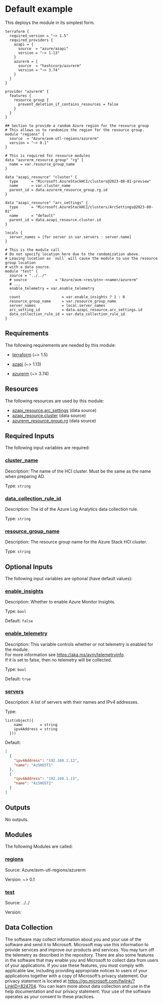 <!-- BEGIN_TF_DOCS -->
# Default example

This deploys the module in its simplest form.

```hcl
terraform {
  required_version = "~> 1.5"
  required_providers {
    azapi = {
      source  = "azure/azapi"
      version = "~> 1.13"
    }
    azurerm = {
      source  = "hashicorp/azurerm"
      version = "~> 3.74"
    }
  }
}

provider "azurerm" {
  features {
    resource_group {
      prevent_deletion_if_contains_resources = false
    }
  }
}

## Section to provide a random Azure region for the resource group
# This allows us to randomize the region for the resource group.
module "regions" {
  source  = "Azure/avm-utl-regions/azurerm"
  version = "~> 0.1"
}

# This is required for resource modules
data "azurerm_resource_group" "rg" {
  name = var.resource_group_name
}

data "azapi_resource" "cluster" {
  type      = "Microsoft.AzureStackHCI/clusters@2023-08-01-preview"
  name      = var.cluster_name
  parent_id = data.azurerm_resource_group.rg.id
}

data "azapi_resource" "arc_settings" {
  type      = "Microsoft.AzureStackHCI/clusters/ArcSettings@2023-08-01"
  name      = "default"
  parent_id = data.azapi_resource.cluster.id
}

locals {
  server_names = [for server in var.servers : server.name]
}

# This is the module call
# Do not specify location here due to the randomization above.
# Leaving location as `null` will cause the module to use the resource group location
# with a data source.
module "test" {
  source = "../../"
  # source             = "Azure/avm-<res/ptn>-<name>/azurerm"
  # ...
  enable_telemetry = var.enable_telemetry

  count                   = var.enable_insights ? 1 : 0
  resource_group_name     = var.resource_group_name
  server_names            = local.server_names
  arc_setting_id          = data.azapi_resource.arc_settings.id
  data_collection_rule_id = var.data_collection_rule_id
}
```

<!-- markdownlint-disable MD033 -->
## Requirements

The following requirements are needed by this module:

- <a name="requirement_terraform"></a> [terraform](#requirement\_terraform) (~> 1.5)

- <a name="requirement_azapi"></a> [azapi](#requirement\_azapi) (~> 1.13)

- <a name="requirement_azurerm"></a> [azurerm](#requirement\_azurerm) (~> 3.74)

## Resources

The following resources are used by this module:

- [azapi_resource.arc_settings](https://registry.terraform.io/providers/azure/azapi/latest/docs/data-sources/resource) (data source)
- [azapi_resource.cluster](https://registry.terraform.io/providers/azure/azapi/latest/docs/data-sources/resource) (data source)
- [azurerm_resource_group.rg](https://registry.terraform.io/providers/hashicorp/azurerm/latest/docs/data-sources/resource_group) (data source)

<!-- markdownlint-disable MD013 -->
## Required Inputs

The following input variables are required:

### <a name="input_cluster_name"></a> [cluster\_name](#input\_cluster\_name)

Description: The name of the HCI cluster. Must be the same as the name when preparing AD.

Type: `string`

### <a name="input_data_collection_rule_id"></a> [data\_collection\_rule\_id](#input\_data\_collection\_rule\_id)

Description: The id of the Azure Log Analytics data collection rule.

Type: `string`

### <a name="input_resource_group_name"></a> [resource\_group\_name](#input\_resource\_group\_name)

Description: The resource group name for the Azure Stack HCI cluster.

Type: `string`

## Optional Inputs

The following input variables are optional (have default values):

### <a name="input_enable_insights"></a> [enable\_insights](#input\_enable\_insights)

Description: Whether to enable Azure Monitor Insights.

Type: `bool`

Default: `false`

### <a name="input_enable_telemetry"></a> [enable\_telemetry](#input\_enable\_telemetry)

Description: This variable controls whether or not telemetry is enabled for the module.  
For more information see <https://aka.ms/avm/telemetryinfo>.  
If it is set to false, then no telemetry will be collected.

Type: `bool`

Default: `true`

### <a name="input_servers"></a> [servers](#input\_servers)

Description: A list of servers with their names and IPv4 addresses.

Type:

```hcl
list(object({
    name        = string
    ipv4Address = string
  }))
```

Default:

```json
[
  {
    "ipv4Address": "192.168.1.12",
    "name": "AzSHOST1"
  },
  {
    "ipv4Address": "192.168.1.13",
    "name": "AzSHOST2"
  }
]
```

## Outputs

No outputs.

## Modules

The following Modules are called:

### <a name="module_regions"></a> [regions](#module\_regions)

Source: Azure/avm-utl-regions/azurerm

Version: ~> 0.1

### <a name="module_test"></a> [test](#module\_test)

Source: ../../

Version:

<!-- markdownlint-disable-next-line MD041 -->
## Data Collection

The software may collect information about you and your use of the software and send it to Microsoft. Microsoft may use this information to provide services and improve our products and services. You may turn off the telemetry as described in the repository. There are also some features in the software that may enable you and Microsoft to collect data from users of your applications. If you use these features, you must comply with applicable law, including providing appropriate notices to users of your applications together with a copy of Microsoft’s privacy statement. Our privacy statement is located at <https://go.microsoft.com/fwlink/?LinkID=824704>. You can learn more about data collection and use in the help documentation and our privacy statement. Your use of the software operates as your consent to these practices.
<!-- END_TF_DOCS -->